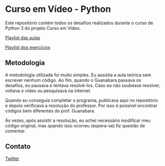 # Curso em Vídeo - Python

Este repositório contém todos os desafios realizados durante o curso de Python 3 do projeto Curso em Vídeo. 

[Playlist das aulas][aulas-python]

[Playlist dos exercícios][exer-python]

## Metodologia

A metodologia utilizada foi muito simples. Eu assistia a aula teórica sem escrever nenhum código. Ao fim, quando o Guanabara passava os desafios, eu pausava e tentava resolvê-los. Caso eu não soubesse resolver, voltava o vídeo ou pesquisava na internet.

Quando eu conseguia completar o programa, publicava aqui no repositório e depois verificava a resolução do professor. Por isso é possível encontrar códigos bem diferentes do prof. Guanabara.

Às vezes, após assistir a resolução, eu achei necessário modificar meu código original, mas quando isso ocorreu (espera-se) fiz questão de comentar.

## Contato

[Twitter][twitter]
 
[aulas-python]: https://www.youtube.com/playlist?list=PLHz_AreHm4dlKP6QQCekuIPky1CiwmdI6
[exer-python]: https://www.youtube.com/playlist?list=PLHz_AreHm4dm6wYOIW20Nyg12TAjmMGT-
[twitter]: https://twitter.com/ParticleMarcos
